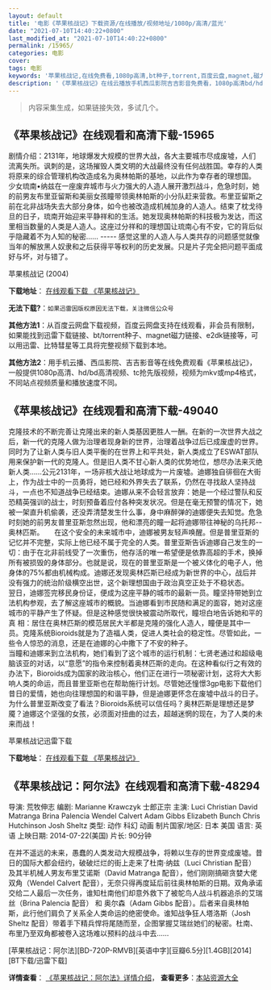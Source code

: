 ```yaml
---
layout: default
title: '电影《苹果核战记》下载资源/在线播放/视频地址/1080p/高清/蓝光'
date: "2021-07-10T14:40:22+0800"
last_modified_at: "2021-07-10T14:40:22+0800"
permalink: /15965/
categories: 电影
cover:
tags: 电影
keywords: '苹果核战记,在线免费看,1080p高清,bt种子,torrent,百度云盘,magnet,磁力链,迅雷下载资源'
description: '《苹果核战记》在线云播放手机西瓜影院吉吉影音免费看，1080p高清bd/hd未删减完整版和tc抢先枪版，mkv/mp4格式，附带bt/torrent种子、magnet/磁力链、百度云盘、网盘资源迅雷下载链接'
---
```


>内容采集生成，如果链接失效，多试几个。


## 《苹果核战记》在线观看和高清下载-15965

剧情介绍：2131年，地球爆发大规模的世界大战，各大主要城市尽成废墟，人们流离失所。讽刺的是，这场摧毁人类文明的大战最终没有任何战胜国。幸存的人类将原来的综合管理机构改造成名为奥林帕斯的基地，以此作为幸存者的理想国。  　　少女琉南•纳兹在一座废弃城市与火力强大的人造人展开激烈战斗，危急时刻，她的前男友布里亚留斯和美丽女孩瞳带领奥林帕斯的小分队赶来营救。布里亚留斯之前在北非战场失去大部分身体，如今也被改造成机械加身的人造人。结束了枕戈待旦的日子，琉南开始迎来平静祥和的生活。她发现奥林帕斯的科技极为发达，而这里相当数量的人类是人造人。这座过分祥和的理想国让琉南心有不安，它的背后似乎隐藏着不为人知的秘密…… ----- 感觉这里的人造人与人类共存的问题感觉就像当年的解放黑人奴隶和之后获得平等权利的历史发展。只是片子完全把问题平面成好与坏，对与错了。


苹果核战记 (2004)

**下载地址**： [在线观看下载 《苹果核战记》](https://www.btbtdy.me/btdy/dy4310.html) 


**无法下载?**：`如果迅雷因版权原因无法下载，关注微信公众号 `

**其他方法1**：从百度云网盘下载视频，百度云网盘支持在线观看，非会员有限制，如果能找到迅雷下载链接、bt/torrent种子、magnet磁力链接、e2dk链接等，可以用迅雷、比特彗星等工具将完整视频下载到本地。

**其他方法2**：用手机云播、西瓜影院、吉吉影音等在线免费观看《苹果核战记》，一般提供1080p高清、hd/bd高清视频、tc抢先版视频，视频为mkv或mp4格式，不同站点视频质量和播放速度不同。


## 《苹果核战记》在线观看和高清下载-49040

克隆技术的不断完善让克隆出来的新人类基因更胜人一酬。在新的一次世界大战之后，新一代的克隆人做为治理者现身新的世界，治理着战争过后已成废虚的世界。同时为了让新人类与旧人类平衡的在世界上和平共处，新人类成立了ESWAT部队用来保护新一代的克隆人。但是旧人类不甘心新人类的优势地位，想尽办法来灭绝新人类……公元2131年，一场非核大战让地球成为一片废墟。迪娜独自徘徊在大街上，作为战士中的一员勇将，她已经和外界失去了联系，仍然在寻找敌人坚持战斗，一点也不知道战争已经结束。迪娜从来不会轻言放弃：她是一个经过警队和反恐精英强训的战士，时刻预备着应付各种突发状况。但是在毫无预警的情况下，她被一架直升机偷袭，还没弄清楚发生什么事，身中麻醉弹的迪娜便失去知觉。危急时刻她的前男友普里亚斯忽然出现，他和漂亮的瞳一起将迪娜带往神秘的乌托邦--奥林匹斯。　　在这个安全的未来城市中，迪娜被男友轻声唤醒。但是普里亚斯的记忆并不完整，实际上他已经不属于完全的人类。普里亚斯告诉迪娜自己发生的一切：由于在北非前线受了一次重伤，他存活的唯一希望便是依靠高超的手术，换掉所有被损毁的身体部分。也就是说，现在的普里亚斯是一个被义体化的电子人，他身体的75%都由机械构成。迪娜还发现奥林匹斯已经成为新世界的中心，战后并没有强力的统治阶级横空出世，这个新理想国由于政治真空正处于不稳状态。<br />翌日，迪娜签完移民身份证，便成为这座平静的城市的最新一员。瞳坚持带她到立法机构参观，去了解这座城市的概貌。当迪娜看到市民随和满足的面容，她对这座城市的平静产生了怀疑。但是这种感觉很快被震动所取代，瞳坦白地告诉她和平的真 相：居住在奥林匹斯的模范居民大半都是克隆的强化人造人，瞳便是其中一员。克隆系统Bioroids就是为了造福人类，促进人类社会的稳定性。尽管如此，一些令人惊恐的消息，还是在迪娜的心中撒下了不安的种子。<br />当瞳和迪娜来到立法机构，她们看到了这个城市的运行机制：七贤老通过和超级电脑该亚的对话，以“意愿”的指令来控制着奥林匹斯的走向。在这种看似行之有效的办法下，Bioroids成为国家的政治核心，他们正在进行一项秘密计划，这将大大影响人类的命运，而且普里亚斯也在帮助施行计划。尽管她还憧憬3gp电影下载他们昔日的爱情，她也向往理想国的和谐平静，但是迪娜更怀念在废墟中战斗的日子。为什么普里亚斯改变了看法？Bioroids系统可以信任吗？奥林匹斯是理想还是梦魇？迪娜这个坚强的女孩，必须面对扭曲的过去，超越迷惘的现在，为了人类的未来而战！


苹果核战记迅雷下载

**下载地址**： [在线观看下载 《苹果核战记》](https://www.993dy.com//vod-detail-id-4570.html) 


## 《苹果核战记：阿尔法》在线观看和高清下载-48294

导演: 荒牧伸志 编剧: Marianne Krawczyk 士郎正宗 主演: Luci Christian David Matranga Brina Palencia Wendel Calvert Adam Gibbs Elizabeth Bunch Chris Hutchinson Josh Sheltz 类型: 动作 科幻 动画 制片国家/地区: 日本 美国 语言: 英语 上映日期: 2014-07-22(美国) 片长: 90分钟

在并不遥远的未来，愚蠢的人类发动大规模战争，将赖以生存的世界变成废墟。昔日的国际大都会纽约，破破烂烂的街上走来了杜南·纳兹（Luci Christian 配音）及其半机械人男友布里艾诺斯（David Matranga 配音），他们刚刚搞砸贪婪大佬双角（Wendel Calvert 配音），无奈只得再度延后前往奥林帕斯的日期。双角承诺交给二人最后一次任务，谁知杜南他们却意外救下了被鸵鸟人战斗机器追杀的艾瑞丝（Brina Palencia 配音） 和 奥尔森（Adam Gibbs 配音）。后者来自奥林帕斯，此行他们肩负了关系全人类命运的绝密使命。谁知战争狂人塔洛斯（Josh Sheltz 配音）带着手下精兵悍将尾随而至，企图掌握艾瑞丝她们的秘密。杜南、布里乃至双角都被卷入这场难以预料的战斗中去……


[苹果核战记：阿尔法][BD-720P-RMVB][英语中字][豆瓣6.5分][1.4GB][2014][BT下载/迅雷下载]

**详情查看**： [《苹果核战记：阿尔法》详情介绍](/movie/48294/)， **查看更多**：[本站资源大全](/movie/t/all/)

